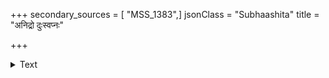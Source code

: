 +++
secondary_sources = [ "MSS_1383",]
jsonClass = "Subhaashita"
title = "अनिद्रो दुःस्वप्नः"

+++

<details><summary>Text</summary>

अनिद्रो दुःस्वप्नः प्रपतनमनद्रि द्रुमतटं जराहीनः कम्पस्तिमिररहितस्त्राससमयः।  
अनाघातं दुःखं विगतनिगडो बन्धनविधिः सजीवं जन्तूनां मरणमवनीशाश्रयरसः॥
</details>
